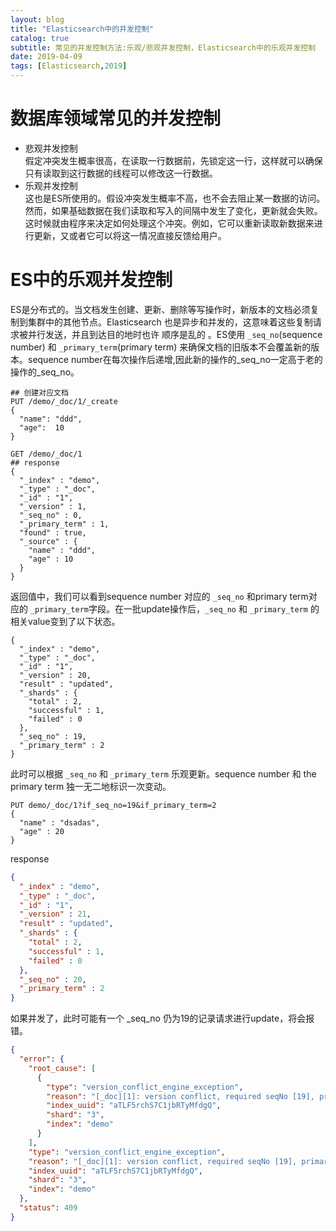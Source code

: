 ```yaml
---
layout: blog
title: "Elasticsearch中的并发控制"
catalog: true
subtitle: 常见的并发控制方法:乐观/悲观并发控制，Elasticsearch中的乐观并发控制
date: 2019-04-09
tags: [Elasticsearch,2019]
---
```

# 数据库领域常见的并发控制
+ 悲观并发控制<br>
假定冲突发生概率很高，在读取一行数据前，先锁定这一行，这样就可以确保只有读取到这行数据的线程可以修改这一行数据。
+ 乐观并发控制<br>
这也是ES所使用的。假设冲突发生概率不高，也不会去阻止某一数据的访问。然而，如果基础数据在我们读取和写入的间隔中发生了变化，更新就会失败。这时候就由程序来决定如何处理这个冲突。例如，它可以重新读取新数据来进行更新，又或者它可以将这一情况直接反馈给用户。

# ES中的乐观并发控制
ES是分布式的。当文档发生创建、更新、删除等写操作时，新版本的文档必须复制到集群中的其他节点。Elasticsearch 也是异步和并发的，这意味着这些复制请求被并行发送，并且到达目的地时也许 顺序是乱的 。ES使用 `_seq_no`(sequence number) 和 `_primary_term`(primary term) 来确保文档的旧版本不会覆盖新的版本。sequence number在每次操作后递增,因此新的操作的_seq_no一定高于老的操作的_seq_no。

```
## 创建对应文档
PUT /demo/_doc/1/_create
{
  "name": "ddd",
  "age":  10
}

GET /demo/_doc/1
## response
{
  "_index" : "demo",
  "_type" : "_doc",
  "_id" : "1",
  "_version" : 1,
  "_seq_no" : 0,
  "_primary_term" : 1,
  "found" : true,
  "_source" : {
    "name" : "ddd",
    "age" : 10
  }
}
```
返回值中，我们可以看到sequence number 对应的 `_seq_no` 和primary term对应的 `_primary_term`字段。在一批update操作后，`_seq_no` 和 `_primary_term` 的相关value变到了以下状态。
```
{
  "_index" : "demo",
  "_type" : "_doc",
  "_id" : "1",
  "_version" : 20,
  "result" : "updated",
  "_shards" : {
    "total" : 2,
    "successful" : 1,
    "failed" : 0
  },
  "_seq_no" : 19,
  "_primary_term" : 2
}
```
此时可以根据 `_seq_no` 和 `_primary_term` 乐观更新。sequence number 和 the primary term 独一无二地标识一次变动。
```
PUT demo/_doc/1?if_seq_no=19&if_primary_term=2
{
  "name" : "dsadas",
  "age" : 20
}
```
response
```json
{
  "_index" : "demo",
  "_type" : "_doc",
  "_id" : "1",
  "_version" : 21,
  "result" : "updated",
  "_shards" : {
    "total" : 2,
    "successful" : 1,
    "failed" : 0
  },
  "_seq_no" : 20,
  "_primary_term" : 2
}
```
如果并发了，此时可能有一个 _seq_no 仍为19的记录请求进行update，将会报错。
```json
{
  "error": {
    "root_cause": [
      {
        "type": "version_conflict_engine_exception",
        "reason": "[_doc][1]: version conflict, required seqNo [19], primary term [2]. current document has seqNo [20] and primary term [2]",
        "index_uuid": "aTLF5rchS7C1jbRTyMfdgQ",
        "shard": "3",
        "index": "demo"
      }
    ],
    "type": "version_conflict_engine_exception",
    "reason": "[_doc][1]: version conflict, required seqNo [19], primary term [2]. current document has seqNo [20] and primary term [2]",
    "index_uuid": "aTLF5rchS7C1jbRTyMfdgQ",
    "shard": "3",
    "index": "demo"
  },
  "status": 409
}
```